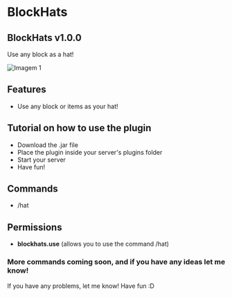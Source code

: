 # BlockHats

## BlockHats v1.0.0

Use any block as a hat!

![Imagem 1](https://i.imgur.com/aANTZzh.png)

## Features

- Use any block or items as your hat!

## Tutorial on how to use the plugin

- Download the .jar file
- Place the plugin inside your server's plugins folder
- Start your server
- Have fun!

## Commands
- /hat

## Permissions
- **blockhats.use** (allows you to use the command /hat)

### **More commands coming soon, and if you have any ideas let me know!**

If you have any problems, let me know!
Have fun :D
